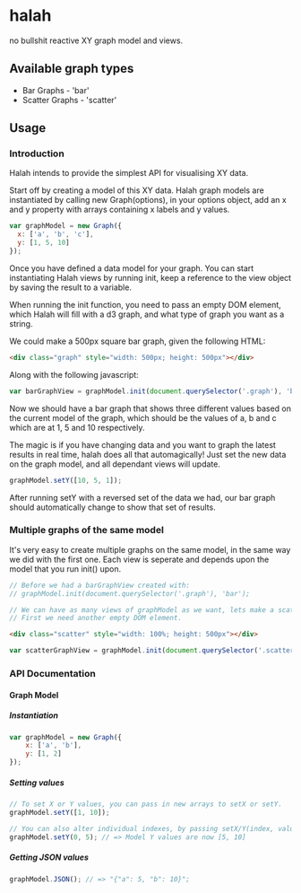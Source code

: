 halah
=====

no bullshit reactive XY graph model and views.

## Available graph types

* Bar Graphs - 'bar'
* Scatter Graphs - 'scatter'

## Usage

### Introduction

Halah intends to provide the simplest API for visualising XY data.

Start off by creating a model of this XY data. Halah graph models are instantiated
by calling new Graph(options), in your options object, add an x and y property
with arrays containing x labels and y values.

```js
var graphModel = new Graph({
  x: ['a', 'b', 'c'],
  y: [1, 5, 10]
});
```

Once you have defined a data model for your graph. You can start instantiating
Halah views by running init, keep a reference to the view object by saving the
result to a variable.

When running the init function, you need to pass an empty DOM element, which
Halah will fill with a d3 graph, and what type of graph you want as a string.

We could make a 500px square bar graph, given the following HTML:

```html
<div class="graph" style="width: 500px; height: 500px"></div>
```

Along with the following javascript:

```js
var barGraphView = graphModel.init(document.querySelector('.graph'), 'bar');
```

Now we should have a bar graph that shows three different values based on the
current model of the graph, which should be the values of a, b and c which are at
1, 5 and 10 respectively.

The magic is if you have changing data and you want to graph the latest results
in real time, halah does all that automagically! Just set the new data on the
graph model, and all dependant views will update.

```js
graphModel.setY([10, 5, 1]);
```

After running setY with a reversed set of the data we had, our bar graph should
automatically change to show that set of results.

### Multiple graphs of the same model

It's very easy to create multiple graphs on the same model, in the same way we
did with the first one. Each view is seperate and depends upon the model that
you run init() upon.

```js
// Before we had a barGraphView created with:
// graphModel.init(document.querySelector('.graph'), 'bar');

// We can have as many views of graphModel as we want, lets make a scatter graph.
// First we need another empty DOM element.
```
```html
<div class="scatter" style="width: 100%; height: 500px"></div>
```
```js
var scatterGraphView = graphModel.init(document.querySelector('.scatter'), 'scatter');
```

### API Documentation

#### Graph Model

##### Instantiation

```js
var graphModel = new Graph({
	x: ['a', 'b'],
	y: [1, 2]
});
```

##### Setting values

```js
// To set X or Y values, you can pass in new arrays to setX or setY.
graphModel.setY([1, 10]);

// You can also alter individual indexes, by passing setX/Y(index, value);
graphModel.setY(0, 5); // => Model Y values are now [5, 10]
```

##### Getting JSON values

```js
graphModel.JSON(); // => "{"a": 5, "b": 10}";
```

